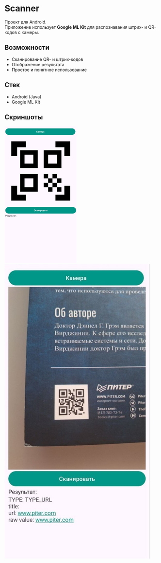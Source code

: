 # Scanner

Проект для Android.  
Приложение использует **Google ML Kit** для распознавания штрих- и QR-кодов с камеры.  

## Возможности
- Сканирование QR- и штрих-кодов
- Отображение результата
- Простое и понятное использование

## Стек
- Android (Java)
- Google ML Kit

## Скриншоты
![image](https://github.com/ValeriaGjff/Scanner/blob/main/pic/%D0%A0%D0%B8%D1%81%D1%83%D0%BD%D0%BE%D0%BA1.png)
![image](https://github.com/ValeriaGjff/Scanner/blob/main/pic/%D0%A0%D0%B8%D1%81%D1%83%D0%BD%D0%BE%D0%BA2.jpg)
